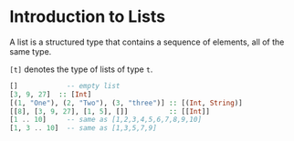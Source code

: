 # Introduction to Lists

A list is a structured type that contains a sequence of elements, all of the same type.

`[t]` denotes the type of lists of type `t`.

```hs
[]            -- empty list
[3, 9, 27]  :: [Int]
[(1, "One"), (2, "Two"), (3, "three")] :: [(Int, String)]
[[8], [3, 9, 27], [1, 5], []]          :: [[Int]]
[1 .. 10]     -- same as [1,2,3,4,5,6,7,8,9,10]
[1, 3 .. 10]  -- same as [1,3,5,7,9]
```
